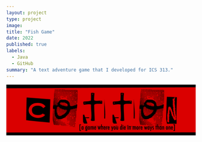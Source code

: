 ```yaml
---
layout: project
type: project
image: 
title: "Fish Game"
date: 2022
published: true
labels:
  - Java
  - GitHub
summary: "A text adventure game that I developed for ICS 313."
---
```


<img class="img-fluid" src="../img/cotton/cotton-header.png">




